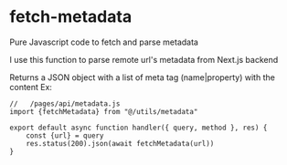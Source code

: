 # fetch-metadata
Pure Javascript code to fetch and parse metadata

I use this function to parse remote url's metadata from Next.js backend

Returns a JSON object with a list of meta tag (name|property) with the content Ex:

``` 
//   /pages/api/metadata.js
import {fetchMetadata} from "@/utils/metadata"

export default async function handler({ query, method }, res) {
	const {url} = query
	res.status(200).json(await fetchMetadata(url))
}

```
